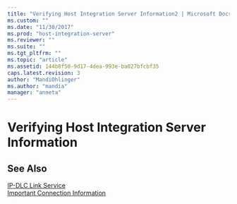 ```yaml
---
title: "Verifying Host Integration Server Information2 | Microsoft Docs"
ms.custom: ""
ms.date: "11/30/2017"
ms.prod: "host-integration-server"
ms.reviewer: ""
ms.suite: ""
ms.tgt_pltfrm: ""
ms.topic: "article"
ms.assetid: 144b8f50-9d17-4dea-993e-ba027bfcbf35
caps.latest.revision: 3
author: "MandiOhlinger"
ms.author: "mandia"
manager: "anneta"
---
```

# Verifying Host Integration Server Information
## See Also  
 [IP-DLC Link Service](../HIS2010/ip-dlc-link-service1.md)   
 [Important Connection Information](../core/important-connection-information2.md)